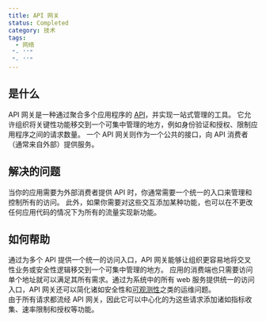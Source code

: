 ```yaml
---
title: API 网关
status: Completed
category: 技术
tags:
  - 网络
 "- ''"
 "- ''"
---
```


## 是什么

API 网关是一种通过聚合多个应用程序的 [API](/zh-cn/application-programming-interface/)，并实现一站式管理的工具。 它允许组织将关键性功能移交到一个可集中管理的地方，例如身份验证和授权、限制应用程序之间的请求数量。 一个 API 网关则作为一个公共的接口，向 API 消费者（通常来自外部）提供服务。

## 解决的问题

当你的应用需要为外部消费者提供 API 时，你通常需要一个统一的入口来管理和控制所有的访问。 此外，如果你需要对这些交互添加某种功能，也可以在不更改任何应用代码的情况下为所有的流量实现新功能。

## 如何帮助

通过为多个 API 提供一个统一的访问入口，API 网关能够让组织更容易地将交叉性业务或安全性逻辑移交到一个可集中管理的地方。 应用的消费端也只需要访问单个地址就可以满足其所有需求。通过为系统中的所有 web 服务提供统一的访问入口，API 网关还可以简化诸如安全性和[可观测性](/observability/)之类的运维问题。<br>由于所有请求都流经 API 网关，因此它可以中心化的为这些请求添加诸如指标收集、速率限制和授权等功能。
